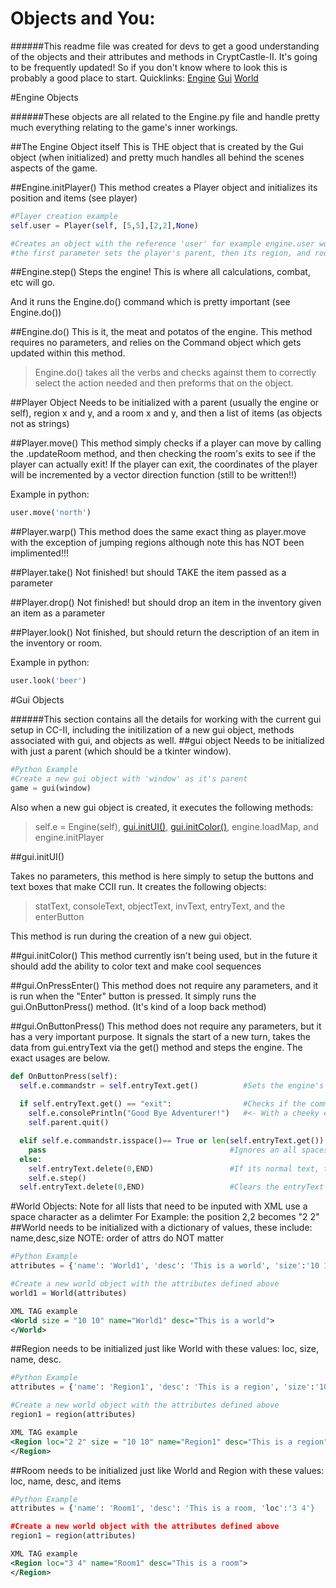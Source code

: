 # Objects and You:

######This readme file was created for devs to get a good understanding of the objects and their attributes and methods in CryptCastle-II. It's going to be frequently updated! So if you don't know where to look this is probably a good place to start.
Quicklinks:
[Engine](https://github.com/QuantumFractal/CryptCastle-II/edit/master/docs/Objects%20and%20Methods.md#engine-objects)
[Gui](https://github.com/QuantumFractal/CryptCastle-II/edit/master/docs/Objects%20and%20Methods.md#gui-objects)
[World](https://github.com/QuantumFractal/CryptCastle-II/edit/master/docs/Objects%20and%20Methods.md#world-objects)

#Engine Objects

######These objects are all related to the Engine.py file and handle pretty much everything relating to the game's inner workings.

##The Engine Object itself
This is THE object that is created by the Gui object (when initialized) and pretty much handles all behind the scenes aspects of the game.

##Engine.initPlayer()
This method creates a Player object and initializes its position and items (see player)
```python
#Player creation example
self.user = Player(self, [5,5],[2,2],None)

#Creates an object with the reference 'user' for example engine.user would be the player object
#the first parameter sets the player's parent, then its region, and room location, along with a list of items
```
##Engine.step()
Steps the engine! This is where all calculations, combat, etc will go. 

And it runs the Engine.do() command which is pretty important (see Engine.do())

##Engine.do()
This is it, the meat and potatos of the engine. This method requires no parameters, and relies on the Command object which gets updated within this method.
>Engine.do() takes all the verbs and checks against them to correctly select the action needed and then preforms that on the object.

##Player Object
Needs to be initialized with a parent (usually the engine or self), region x and y, and a room x and y, and then a list of items (as objects not as strings)

##Player.move()
This method simply checks if a player can move by calling the .updateRoom method, and then checking the room's exits to see if the player can actually exit! If the player can exit, the coordinates of the player will be incremented by a vector direction function (still to be written!!)

Example in python: 
```python
user.move('north')
```

##Player.warp()
This method does the same exact thing as player.move with the exception of jumping regions although note this has NOT been implimented!!!

##Player.take()
Not finished! but should TAKE the item passed as a parameter

##Player.drop()
Not finished! but should drop an item in the inventory given an item as a parameter


##Player.look()
Not finished, but should return the description of an item in the inventory or room.


Example in python: 
```python
user.look('beer')
```

#Gui Objects

######This section contains all the details for working with the current gui setup in CC-II, including the initilization of a new gui object, methods associated with gui, and objects as well.
##gui object
Needs to be initialized with just a parent (which should be a tkinter window).
      
```python
#Python Example
#Create a new gui object with 'window' as it's parent
game = gui(window)
```
Also when a new gui object is created, it executes the following methods: 

>self.e = Engine(self), [gui.initUI()](https://github.com/QuantumFractal/CryptCastle-II/blob/master/docs/Objects%20and%20Methods.md#guiinitui), [gui.initColor()](), engine.loadMap, and engine.initPlayer


##gui.initUI()

Takes no parameters, this method is here simply to setup the buttons and text boxes that make CCII run.
It creates the following objects:

>statText, consoleText, objectText, invText, entryText, and the enterButton

This method is run during the creation of a new gui object.


##gui.initColor()
This method currently isn't being used, but in the future it should add the ability to color text and make cool sequences


##gui.OnPressEnter()
This method does not require any parameters, and it is run when the "Enter" button is pressed. It simply runs the gui.OnButtonPress() method. (It's kind of a loop back method)

##gui.OnButtonPress()
This method does not require any parameters, but it has a very important purpose. It signals the start of a new turn, takes the data from gui.entryText via the get() method and steps the engine. The exact usages are below.
```python
def OnButtonPress(self):
  self.e.commandstr = self.entryText.get()          #Sets the engine's command string as the entry text from the user
  
  if self.entryText.get() == "exit":                #Checks if the command is to exit, then exits
    self.e.consolePrintln("Good Bye Adventurer!")   #<- With a cheeky exit note :) 
    self.parent.quit()

  elif self.e.commandstr.isspace()== True or len(self.entryText.get()) == 0:
    pass                                         #Ignores an all spaces command input
  else:
    self.entryText.delete(0,END)                 #If its normal text, then step the engine (see engine.step)
    self.e.step()
  self.entryText.delete(0,END)                   #Clears the entryText box for the next command!
```
#World Objects:
Note for all lists that need to be inputed with XML use a space character as a delimter
For Example:
the position 2,2 becomes "2 2"
##World
needs to be initialized with a dictionary of values, these include:
name,desc,size NOTE: order of attrs do NOT matter
      
```python
#Python Example
attributes = {'name': 'World1', 'desc': 'This is a world', 'size':'10 10'}

#Create a new world object with the attributes defined above
world1 = World(attributes)
```
```xml
XML TAG example
<World size = "10 10" name="World1" desc="This is a world">
</World>
```

##Region
needs to be initialized just like World with these values:
loc, size, name, desc.
```python
#Python Example
attributes = {'name': 'Region1', 'desc': 'This is a region', 'size':'10 10', 'loc':'2 2'}

#Create a new world object with the attributes defined above
region1 = region(attributes)
```
```xml
XML TAG example
<Region loc="2 2" size = "10 10" name="Region1" desc="This is a region">
</Region>
```

##Room
needs to be initialized just like World and Region with these values:
loc, name, desc, and items
```python
#Python Example
attributes = {'name': 'Room1', 'desc': 'This is a room, 'loc':'3 4'}

#Create a new world object with the attributes defined above
region1 = region(attributes)
```
```xml
XML TAG example
<Region loc="3 4" name="Room1" desc="This is a room">
</Region>
```

